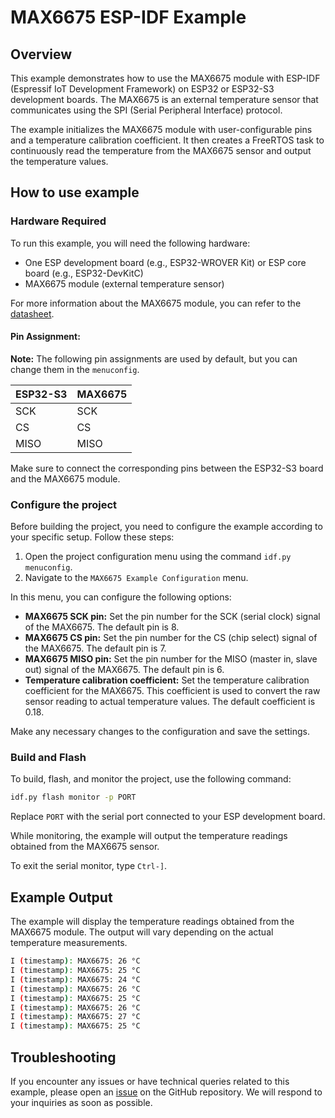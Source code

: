 # MAX6675 ESP-IDF Example

## Overview

This example demonstrates how to use the MAX6675 module with ESP-IDF (Espressif IoT Development Framework) on ESP32 or ESP32-S3 development boards. The MAX6675 is an external temperature sensor that communicates using the SPI (Serial Peripheral Interface) protocol.

The example initializes the MAX6675 module with user-configurable pins and a temperature calibration coefficient. It then creates a FreeRTOS task to continuously read the temperature from the MAX6675 sensor and output the temperature values.

## How to use example

### Hardware Required

To run this example, you will need the following hardware:

- One ESP development board (e.g., ESP32-WROVER Kit) or ESP core board (e.g., ESP32-DevKitC)
- MAX6675 module (external temperature sensor)

For more information about the MAX6675 module, you can refer to the [datasheet](https://www.analog.com/media/en/technical-documentation/data-sheets/MAX6675.pdf).

#### Pin Assignment:

**Note:** The following pin assignments are used by default, but you can change them in the `menuconfig`.

| ESP32-S3 | MAX6675 |
| -------- | ------- |
| SCK      | SCK     |
| CS       | CS      |
| MISO     | MISO    |

Make sure to connect the corresponding pins between the ESP32-S3 board and the MAX6675 module.

### Configure the project
Before building the project, you need to configure the example according to your specific setup. Follow these steps:

1. Open the project configuration menu using the command `idf.py menuconfig`.
2. Navigate to the `MAX6675 Example Configuration` menu.

In this menu, you can configure the following options:

- **MAX6675 SCK pin:** Set the pin number for the SCK (serial clock) signal of the MAX6675. The default pin is 8.
- **MAX6675 CS pin:** Set the pin number for the CS (chip select) signal of the MAX6675. The default pin is 7.
- **MAX6675 MISO pin:** Set the pin number for the MISO (master in, slave out) signal of the MAX6675. The default pin is 6.
- **Temperature calibration coefficient:** Set the temperature calibration coefficient for the MAX6675. This coefficient is used to convert the raw sensor reading to actual temperature values. The default coefficient is 0.18.

Make any necessary changes to the configuration and save the settings.

### Build and Flash
To build, flash, and monitor the project, use the following command:

```bash
idf.py flash monitor -p PORT
```

Replace `PORT` with the serial port connected to your ESP development board.

While monitoring, the example will output the temperature readings obtained from the MAX6675 sensor.

To exit the serial monitor, type `Ctrl-]`.

## Example Output
The example will display the temperature readings obtained from the MAX6675 module. The output will vary depending on the actual temperature measurements.

```bash
I (timestamp): MAX6675: 26 °C
I (timestamp): MAX6675: 25 °C
I (timestamp): MAX6675: 24 °C
I (timestamp): MAX6675: 26 °C
I (timestamp): MAX6675: 25 °C
I (timestamp): MAX6675: 26 °C
I (timestamp): MAX6675: 27 °C
I (timestamp): MAX6675: 25 °C
```

## Troubleshooting
If you encounter any issues or have technical queries related to this example, please open an [issue](https://github.com/BrandonElectronic/max6675/issues) on the GitHub repository. We will respond to your inquiries as soon as possible.